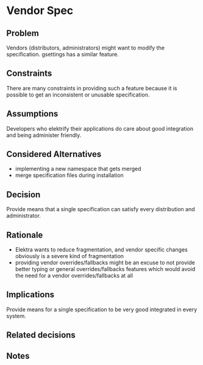 # Vendor Spec

## Problem

Vendors (distributors, administrators) might want to modify the specification.
gsettings has a similar feature.

## Constraints

There are many constraints in providing such a feature because it is possible
to get an inconsistent or unusable specification.

## Assumptions

Developers who elektrify their applications do care about good integration
and being administer friendly.

## Considered Alternatives

- implementing a new namespace that gets merged
- merge specification files during installation

## Decision

Provide means that a single specification can satisfy every distribution and administrator.

## Rationale

- Elektra wants to reduce fragmentation, and vendor specific changes obviously is a severe
  kind of fragmentation
- providing vendor overrides/fallbacks might be an excuse to not provide better typing or
  general overrides/fallbacks features which would avoid the need for a vendor overrides/fallbacks
  at all

## Implications

Provide means for a single specification to be very good integrated in every system.

## Related decisions

## Notes
